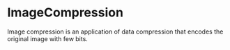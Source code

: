 # ImageCompression
Image compression is an application of data compression that encodes the original image with few bits.
